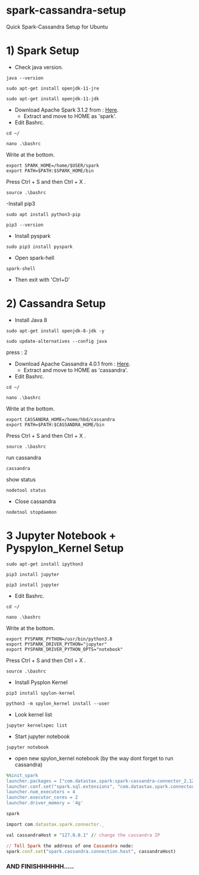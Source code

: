 # spark-cassandra-setup
Quick Spark-Cassandra Setup for Ubuntu

# 1) Spark Setup

- Check java version.
```` 
java --version
````
```` 
sudo apt-get install openjdk-11-jre
````
```` 
sudo apt-get install openjdk-11-jdk
````
- Download Apache Spark 3.1.2 from :  [Here](https://www.apache.org/dyn/closer.lua/spark/spark-3.1.2/spark-3.1.2-bin-hadoop3.2.tgz).
  - Extract and move to HOME as 'spark'.
- Edit Bashrc.
```` 
cd ~/
````
```` 
nano .\bashrc
````
Write at the bottom.
```` 
export SPARK_HOME=/home/$USER/spark
export PATH=$PATH:$SPARK_HOME/bin
````
Press Ctrl + S and then Ctrl + X .
```` 
source .\bashrc
````

-Install pip3
```` 
sudo apt install python3-pip
````
```` 
pip3 --version
````
- Install pyspark
```` 
sudo pip3 install pyspark
````
- Open spark-hell
```` 
spark-shell
````
- Then exit with 'Ctrl+D'
# 2) Cassandra Setup
- Install Java 8
```` 
sudo apt-get install openjdk-8-jdk -y
````
```` 
sudo update-alternatives --config java
````
press : 2
- Download Apache Cassandra 4.0.1 from :  [Here](https://www.apache.org/dyn/closer.lua/cassandra/4.0.1/apache-cassandra-4.0.1-bin.tar.gz).
  - Extract and move to HOME as 'cassandra'.
- Edit Bashrc.
```` 
cd ~/
````
```` 
nano .\bashrc
````
Write at the bottom.
```` 
export CASSANDRA_HOME=/home/hbd/cassandra
export PATH=$PATH:$CASSANDRA_HOME/bin
````
Press Ctrl + S and then Ctrl + X .
```` 
source .\bashrc
````
run cassandra
```` 
cassandra
````
show status
```` 
nodetool status
````
- Close cassandra
```` 
nodetool stopdaemon
````

# 3 Jupyter Notebook + Pyspylon_Kernel Setup
```` 
sudo apt-get install ipython3
````
```` 
pip3 install jupyter
````
```` 
pip3 install jupyter
````
- Edit Bashrc.
```` 
cd ~/
````
```` 
nano .\bashrc
````
Write at the bottom.
```` 
export PYSPARK_PYTHON=/usr/bin/python3.8
export PYSPARK_DRIVER_PYTHON="jupyter"
export PYSPARK_DRIVER_PYTHON_OPTS="notebook"
````
Press Ctrl + S and then Ctrl + X .
```` 
source .\bashrc
````
- Install Pysplon Kernel
```` 
pip3 install spylon-kernel
````
```` 
python3 -m spylon_kernel install --user
````
- Look kernel list
```` 
jupyter kernelspec list
````
- Start jupyter notebook 
```` 
jupyter notebook
````
- open new spylon_kernel notebook (by the way dont forget to run cassandra)
```ruby
%%init_spark
launcher.packages = ["com.datastax.spark:spark-cassandra-connector_2.12:3.1.0"]
launcher.conf.set("spark.sql.extensions", "com.datastax.spark.connector.CassandraSparkExtensions")
launcher.num_executors = 4
launcher.executor_cores = 2
launcher.driver_memory = '4g'
```
```ruby
spark
```
```ruby
import com.datastax.spark.connector._
```
```ruby
val cassandraHost = "127.0.0.1" // change the cassandra IP
```
```ruby
// Tell Spark the address of one Cassandra node:
spark.conf.set("spark.cassandra.connection.host", cassandraHost)
```

### AND FINISHHHHHH.....
